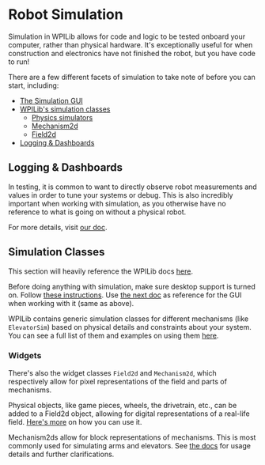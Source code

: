 # Robot Simulation

Simulation in WPILib allows for code and logic to be tested onboard your computer, rather than physical hardware. It's exceptionally useful for when construction and electronics have not finished the robot, but you have code to run!

There are a few different facets of simulation to take note of before you can start, including:

- [The Simulation GUI](https://docs.wpilib.org/en/stable/docs/software/wpilib-tools/robot-simulation)
- [WPILib's simulation classes](#simulation-classes)
  - [Physics simulators](https://docs.wpilib.org/en/stable/docs/software/wpilib-tools/robot-simulation/physics-sim.html)
  - [Mechanism2d](https://docs.wpilib.org/en/stable/docs/software/dashboards/glass/mech2d-widget.html)
  - [Field2d](https://docs.wpilib.org/en/stable/docs/software/dashboards/glass/field2d-widget.html)
- [Logging & Dashboards](#logging--dashboards)

## Logging & Dashboards

In testing, it is common to want to directly observe robot measurements and values in order to tune your systems or debug. This is also incredibly important when working with simulation, as you otherwise have no reference to what is going on without a physical robot.

For more details, visit [our doc](/reference-sheets/Telemetry.md).

## Simulation Classes

This section will heavily reference the WPILib docs [here](https://docs.wpilib.org/en/stable/docs/software/wpilib-tools/robot-simulation/introduction.html).

Before doing anything with simulation, make sure desktop support is turned on. Follow [these instructions](https://docs.wpilib.org/en/stable/docs/software/wpilib-tools/robot-simulation/introduction.html). Use [the next doc](https://docs.wpilib.org/en/stable/docs/software/wpilib-tools/robot-simulation) as reference for the GUI when working with it (same as above).

WPILib contains generic simulation classes for different mechanisms (like `ElevatorSim`) based on physical details and constraints about your system. You can see a full list of them and examples on using them [here](https://docs.wpilib.org/en/stable/docs/software/wpilib-tools/robot-simulation/physics-sim.html).

### Widgets

There's also the widget classes `Field2d` and `Mechanism2d`, which respectively allow for pixel representations of the field and parts of mechanisms.

Physical objects, like game pieces, wheels, the drivetrain, etc., can be added to a Field2d object, allowing for digital representations of a real-life field. [Here's more](https://docs.wpilib.org/en/stable/docs/software/dashboards/glass/field2d-widget.html) on how you can use it.

Mechanism2ds allow for block representations of mechanisms. This is most commonly used for simulating arms and elevators. See [the docs](https://docs.wpilib.org/en/stable/docs/software/dashboards/glass/mech2d-widget.html) for usage details and further clarifications.
